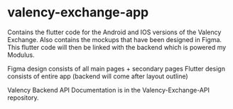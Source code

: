 # valency-exchange-app
Contains the flutter code for the Android and IOS versions of the Valency Exchange. Also contains the mockups that have been designed in Figma.
This flutter code will then be linked with the backend which is powered my Modulus.

Figma design consists of all main pages + secondary pages
Flutter design consists of entire app (backend will come after layout outline)

Valency Backend API Documentation is in the Valency-Exchange-API repository.
